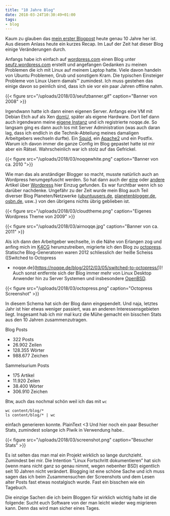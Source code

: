 ```yaml
---
title: "10 Jahre Blog"
date: 2018-03-24T10:30:49+01:00
tags:
- blog
---
```


Kaum zu glauben das [mein erster Blogpost](/blog/2008/03/24/hallo-welt-2/) heute genau
10 Jahre her ist. Aus diesem Anlass heute ein kurzes Recap. Im Lauf der Zeit
hat dieser Blog einige Veränderungen durch.

Anfangs habe ich einfach auf [wordpress.com](https://wordpress.com) einen Blog
unter [seufz.wordpress.com](http://seufz.wordpress.com) erstellt und angefangen
Gedanken zu meinen Problemen die ich mit Linux auf meinem Laptop hatte.  Viele
davon handeln von Ubuntu Problemen, Grub und sonstigem Kram. Die typischen
Einsteiger Probleme von Linux Usern damals™ zumindest. Ich muss gestehen das
einige davon so peinlich sind, dass ich sie vor ein paar Jahren offline nahm.

{{< figure src="/uploads/2018/03/seufzbanner.gif" caption="Banner von 2008" >}}

Irgendwann hatte ich dann einen eigenen Server. Anfangs eine VM mit Debian Etch
auf als Xen [domU](https://wiki.xen.org/wiki/DomU), später als eigene Hardware. Dort lief dann auch irgendwann
meine [eigene Instanz](https://noqqe.de/blog/2009/02/23/noqqede-relaunch-des-blogs/) und ich
registrierte noqqe.de.  So langsam ging es dann auch los mit Server
Administration (was auch daran lag, dass ich endlich in die Technik-Abteilung
meines damaligen Arbeitgebers wechseln durfte). Ein
[Squid](https://noqqe.de/blog/2008/08/30/squid-opensource-proxyserver/), ein
[Apache2](https://noqqe.de/blog/2008/09/10/mein-erster-apache2/) und ein
Postfix. Warum ich davon immer die ganze Config im Blog gepastet hatte ist mir
aber ein Rätsel. Wahrscheinlich war ich stolz auf das Gefrickel.


{{< figure src="/uploads/2018/03/noqqewhite.png" caption="Banner von ca. 2010 ">}}

Wie man das als anständiger  Blogger so macht, musste natürlich auch an
Wordpress herumgepfuscht werden. So hat dann auch der
[eine](https://noqqe.de/blog/2010/04/05/wordpress-archive-page-erstellen/)
oder [andere](https://noqqe.de/blog/2009/12/17/wordpress-rss-und-planet/)
Artikel über [Wordpress](https://noqqe.de/tags/wordpress/) hier Einzug
gefunden. Es war furchtbar wenn ich so darüber nachdenke. Ungefähr zu der Zeit
wurde mein Blog auch Teil diverser Blog Planeten/Netzwerke
([ubuntuusers.de](https://ubuntuusers.de),
[planetenblogger.de](http://planetenblogger.de), [osbn.de](https://osbn.de),
usw..) von den übrigens nichts übrig geblieben ist.


{{< figure src="/uploads/2018/03/cloudtheme.png" caption="Eigenes Wordpress Theme von 2009" >}}

{{< figure src="/uploads/2018/03/airnoqqe.jpg" caption="Banner von ca. 2011" >}}


Als ich dann den Arbeitgeber wechselte, in die Nähe von Erlangen zog und anfing
mich im [K4CG](https://k4cg.org) herumzutreiben, migrierte  ich den Blog zu
[octopress](https://octopress.org). Statische Blog-Generatoren waren 2012
schliesslich der heiße Scheiss ([Switched to Octopress
- noqqe.de](https://noqqe.de/blog/2012/03/05/switched-to-octopress/))! Auch
sonst entfernte sich der Blog immer mehr von Linux Desktop Anwender hin zu
Server Systemen und insbesondere [OpenBSD](https://noqqe.de/tags/openbsd/).

{{< figure src="/uploads/2018/03/octopress.png" caption="Octopress Screenshot" >}}

In diesem Schema hat sich der Blog dann eingependelt. Und naja, letztes Jahr
ist hier etwas weniger passiert, was an anderen Interessensgebieten liegt.
Insgesamt hab ich mir mal kurz die Mühe gemacht ein bisschen Stats aus den 10
Jahren zusammenzutragen.

Blog Posts

* 322 Posts
* 26.902 Zeilen
* 128.355 Wörter
* 988.677 Zeichen

Sammelsurium Posts

* 175 Artikel
* 11.920 Zeilen
* 38.400 Wörter
* 306.910 Zeichen

Btw, auch das nochmal schön weil ich das mit `wc`

```
wc content/blog/*
ls content/blog/* | wc
```

einfach generieren konnte. PlainText <3 Und hier noch ein paar Besucher Stats,
zumindest solange ich Piwik in Verwendung habe..

{{< figure src="/uploads/2018/03/screenshot.png" caption="Besucher Stats" >}}

Es ist selten das man mal ein Projekt wirklich so lange durchzieht. Zumindest
bei mir. Die Intention “Linux Fortschritt dokumentieren” hat sich (wenn mans
nicht ganz so genau nimmt, wegen nebenher BSD) eigentlich seit 10 Jahren nicht
verändert. Blogging ist eine schöne Sache und ich muss sagen das ich beim
Zusammensuchen der Screenshots und dem Lesen alter Posts fast etwas
nostalgisch wurde. Fast ein bisschen wie ein Tagebuch.

Die einzige Sachen die ich beim Bloggen für wirklich wichtig halte ist die
folgende: Sucht euch Software von der man leicht wieder weg migrieren kann.
Denn das wird man sicher eines Tages.
